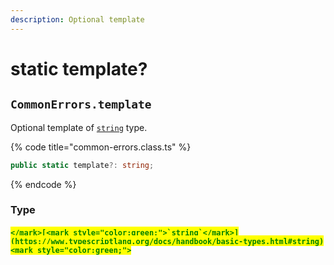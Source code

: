```yaml
---
description: Optional template
---
```


# static template?

## `CommonErrors.template`

Optional template of [`string`](https://www.typescriptlang.org/docs/handbook/basic-types.html#string) type.

{% code title="common-errors.class.ts" %}
```typescript
public static template?: string;
```
{% endcode %}

### Type

#### <mark style="color:green;">``</mark>[<mark style="color:green;">`string`</mark>](https://www.typescriptlang.org/docs/handbook/basic-types.html#string)<mark style="color:green;">``</mark>
